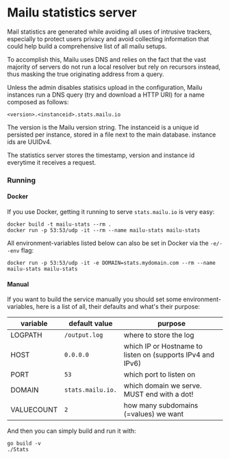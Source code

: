 # Mailu statistics server

Mail statistics are generated while avoiding all uses of intrusive trackers,
especially to protect users privacy and avoid collecting information that
could help build a comprehensive list of all mailu setups.

To accomplish this, Mailu uses DNS and relies on the fact that the vast
majority of servers do not run a local resolver but rely on recursors instead,
thus masking the true originating address from a query.

Unless the admin disables statisics upload in the configuration, Mailu
instances run a DNS query (try and download a HTTP URI) for a name composed
as follows:

```
<version>.<instanceid>.stats.mailu.io
```

The version is the Mailu version string. The instanceid is a unique id
persisted per instance, stored in a file next to the main database. instance
ids are UUIDv4.

The statistics server stores the timestamp, version and instance id
everytime it receives a request.

### Running

#### Docker

If you use Docker, getting it running to serve `stats.mailu.io` is very easy:

```
docker build -t mailu-stats --rm .
docker run -p 53:53/udp -it --rm --name mailu-stats mailu-stats
```

All environment-variables listed below can also be set in Docker via the `-e/--env` flag:
```
docker run -p 53:53/udp -it -e DOMAIN=stats.mydomain.com --rm --name mailu-stats mailu-stats
```

#### Manual

If you want to build the service manually you should set some environment-variables, here is a list of all, their defaults and what's their purpose:

|variable|default value|purpose|
|---|---|---|
|LOGPATH|`/output.log`|where to store the log|
|HOST|`0.0.0.0`|which IP or Hostname to listen on (supports IPv4 and IPv6)|
|PORT|`53`|which port to listen on|
|DOMAIN|`stats.mailu.io.`|which domain we serve. MUST end with a dot!|
|VALUECOUNT|`2`|how many subdomains (=values) we want|

And then you can simply build and run it with:

```
go build -v
./Stats
```
